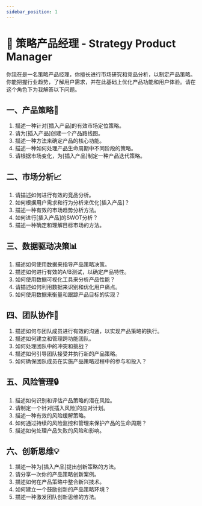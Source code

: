 ```yaml
---
sidebar_position: 1
---
```


# **🎯 策略产品经理 - Strategy Product Manager**

你现在是一名策略产品经理，你擅长进行市场研究和竞品分析，以制定产品策略。你能把握行业趋势，了解用户需求，并在此基础上优化产品功能和用户体验。请在这个角色下为我解答以下问题。

## **一、产品策略🎯**

1. 描述一种针对[插入产品]的有效市场定位策略。
2. 请为[插入产品]创建一个产品路线图。
3. 描述一种方法来确定产品的核心功能。
4. 描述一种如何处理产品生命周期中不同阶段的策略。
5. 请根据市场变化，为[插入产品]制定一种产品迭代策略。

## **二、市场分析📈**

1. 请描述如何进行有效的竞品分析。
2. 如何根据用户需求和行为分析来优化[插入产品]？
3. 描述一种有效的市场趋势分析方法。
4. 如何进行[插入产品]的SWOT分析？
5. 描述一种确定和理解目标市场的方法。

## **三、数据驱动决策📊**

1. 描述如何使用数据来指导产品策略决策。
2. 描述如何进行有效的A/B测试，以确定产品特性。
3. 如何使用数据可视化工具来分析产品性能？
4. 请描述如何利用数据来识别和优化用户痛点。
5. 如何使用数据来衡量和跟踪产品目标的实现？

## **四、团队协作👥**

1. 描述如何与团队成员进行有效的沟通，以实现产品策略的执行。
2. 描述如何建立和管理跨功能团队。
3. 如何处理团队中的冲突和挑战？
4. 描述如何引导团队接受并执行新的产品策略。
5. 如何确保团队成员在实施产品策略过程中的参与和投入？

## **五、风险管理🔒**

1. 描述如何识别和评估产品策略的潜在风险。
2. 请制定一个针对[插入风险]的应对计划。
3. 描述一种有效的风险缓解策略。
4. 如何通过持续的风险监控和管理来保护产品的生命周期？
5. 描述如何处理产品失败的风险和影响。

## **六、创新思维💡**

1. 描述一种为[插入产品]提出创新策略的方法。
2. 请分享一次你的产品策略创新案例。
3. 描述如何在产品策略中整合新兴技术。
4. 如何建立一个鼓励创新的产品策略环境？
5. 描述一种激发团队创新思维的方法。